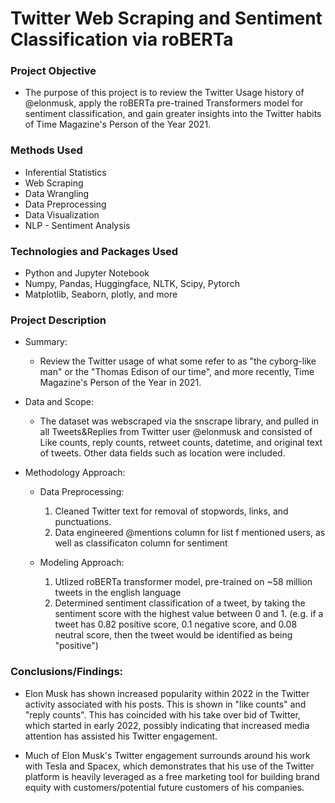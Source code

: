 # Twitter Web Scraping and Sentiment Classification via roBERTa


### Project Objective

* The purpose of this project is to review the Twitter Usage history of @elonmusk, apply the roBERTa pre-trained Transformers model for sentiment classification, and gain greater insights into the Twitter habits of Time Magazine's Person of the Year 2021.


### Methods Used

* Inferential Statistics
* Web Scraping
* Data Wrangling
* Data Preprocessing
* Data Visualization
* NLP - Sentiment Analysis



### Technologies and Packages Used

* Python and Jupyter Notebook
* Numpy, Pandas, Huggingface, NLTK, Scipy, Pytorch
* Matplotlib, Seaborn, plotly, and more


### Project Description

* Summary: 
  - Review the Twitter usage of what some refer to as "the cyborg-like man" or the "Thomas Edison of our time", and more recently, Time Magazine's Person of the Year in 2021.
 
  
* Data and Scope:

  - The dataset was webscraped via the snscrape library, and pulled in all Tweets&Replies from Twitter user @elonmusk and consisted of Like counts, reply counts, retweet counts, datetime, and original text of tweets. Other data fields such as location were included. 
  
  
* Methodology Approach:

  - Data Preprocessing:
    1. Cleaned Twitter text for removal of stopwords, links, and punctuations.
    2. Data engineered @mentions column for list f mentioned users, as well as classificaton column for sentiment
    
  
  - Modeling Approach: 
    1. Utlized roBERTa transformer model, pre-trained on ~58 million tweets in the english language
    2. Determined sentiment classification of a tweet, by taking the sentiment score with the highest value between 0 and 1. (e.g. if a tweet has 0.82 positive score, 0.1 negative score, and 0.08 neutral score, then the tweet would be identified as being "positive")

  
### Conclusions/Findings:

  - Elon Musk has shown increased popularity within 2022 in the Twitter activity associated with his posts. This is shown in "like counts" and "reply counts". This has coincided with his take over bid of Twitter, which started in early 2022, possibly indicating that increased media attention has assisted his Twitter engagement.
  
  - Much of Elon Musk's Twitter engagement surrounds around his work with Tesla and Spacex, which demonstrates that his use of the Twitter platform is heavily leveraged as a free marketing tool for building brand equity with customers/potential future customers of his companies.
  
 
  
